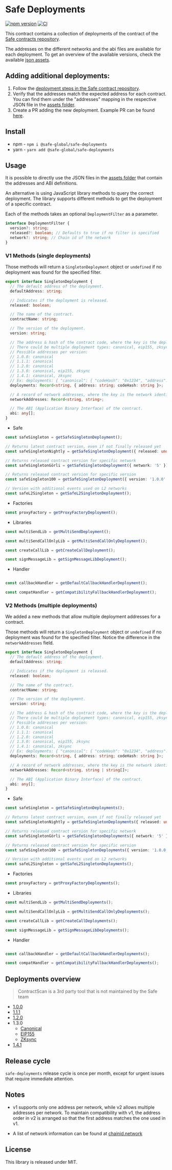 # Safe Deployments

[![npm version](https://badge.fury.io/js/%40safe-global%2Fsafe-deployments.svg)](https://badge.fury.io/js/%40safe-global%2Fsafe-deployments)
[![CI](https://github.com/safe-global/safe-deployments/actions/workflows/test.yml/badge.svg)](https://github.com/safe-global/safe-deployments/actions/workflows/test.yml)

This contract contains a collection of deployments of the contract of the [Safe contracts repository](https://github.com/safe-global/safe-smart-account).

The addresses on the different networks and the abi files are available for each deployment. To get an overview of the available versions, check the available [json assets](./src/assets/).

## Adding additional deployments:

1. Follow the [deployment steps in the Safe contract repository](https://github.com/safe-global/safe-smart-account/#deployments).
2. Verify that the addresses match the expected address for each contract. You can find them under the "addresses" mapping in the respective JSON file in the [assets folder](./src/assets/).
3. Create a PR adding the new deployment. Example PR can be found [here](https://github.com/safe-global/safe-deployments/pull/676).

## Install

- npm - `npm i @safe-global/safe-deployments`
- yarn - `yarn add @safe-global/safe-deployments`

## Usage

It is possible to directly use the JSON files in the [assets folder](./src/assets/) that contain the addresses and ABI definitions.

An alternative is using JavaScript library methods to query the correct deployment. The library supports different methods to get the deployment of a specific contract.

Each of the methods takes an optional `DeploymentFilter` as a parameter.

```ts
interface DeploymentFilter {
  version?: string;
  released?: boolean; // Defaults to true if no filter is specified
  network?: string; // Chain id of the network
}
```

### V1 Methods (single deployments)

Those methods will return a `SingletonDeployment` object or `undefined` if no deployment was found for the specified filter.

```ts
export interface SingletonDeployment {
  // The default address of the deployment.
  defaultAddress: string;

  // Indicates if the deployment is released.
  released: boolean;

  // The name of the contract.
  contractName: string;

  // The version of the deployment.
  version: string;

  // The address & hash of the contract code, where the key is the deployment type.
  // There could be multiple deployment types: canonical, eip155, zksync
  // Possible addresses per version:
  // 1.0.0: canonical
  // 1.1.1: canonical
  // 1.2.0: canonical
  // 1.3.0: canonical, eip155, zksync
  // 1.4.1: canonical, zksync
  // Ex: deployments: { "canonical": { "codeHash": "0x1234", "address": "0x5678"}}
  deployments: Record<string, { address: string; codeHash: string }>;

  // A record of network addresses, where the key is the network identifier and the value is the address.
  networkAddresses: Record<string, string>;

  // The ABI (Application Binary Interface) of the contract.
  abi: any[];
}
```

- Safe

```ts
const safeSingleton = getSafeSingletonDeployment();

// Returns latest contract version, even if not finally released yet
const safeSingletonNightly = getSafeSingletonDeployment({ released: undefined });

// Returns released contract version for specific network
const safeSingletonGörli = getSafeSingletonDeployment({ network: '5' });

// Returns released contract version for specific version
const safeSingleton100 = getSafeSingletonDeployment({ version: '1.0.0' });

// Version with additional events used on L2 networks
const safeL2Singleton = getSafeL2SingletonDeployment();
```

- Factories

```ts
const proxyFactory = getProxyFactoryDeployment();
```

- Libraries

```ts
const multiSendLib = getMultiSendDeployment();

const multiSendCallOnlyLib = getMultiSendCallOnlyDeployment();

const createCallLib = getCreateCallDeployment();

const signMessageLib = getSignMessageLibDeployment();
```

- Handler

```ts

const callbackHandler = getDefaultCallbackHandlerDeployment();

const compatHandler = getCompatibilityFallbackHandlerDeployment();
```

### V2 Methods (multiple deployments)

We added a new methods that allow multiple deployment addresses for a contract.

Those methods will return a `SingletonDeployment` object or `undefined` if no deployment was found for the specified filter. Notice the difference in the `networkAddresses` field.

```ts
export interface SingletonDeployment {
  // The default address of the deployment.
  defaultAddress: string;

  // Indicates if the deployment is released.
  released: boolean;

  // The name of the contract.
  contractName: string;

  // The version of the deployment.
  version: string;

  // The address & hash of the contract code, where the key is the deployment type.
  // There could be multiple deployment types: canonical, eip155, zksync
  // Possible addresses per version:
  // 1.0.0: canonical
  // 1.1.1: canonical
  // 1.2.0: canonical
  // 1.3.0: canonical, eip155, zksync
  // 1.4.1: canonical, zksync
  // Ex: deployments: { "canonical": { "codeHash": "0x1234", "address": "0x5678"}}
  deployments: Record<string, { address: string; codeHash: string }>;

  // A record of network addresses, where the key is the network identifier and the value is the address.
  networkAddresses: Record<string, string | string[]>;

  // The ABI (Application Binary Interface) of the contract.
  abi: any[];
}
```

- Safe

```ts
const safeSingleton = getSafeSingletonDeployments();

// Returns latest contract version, even if not finally released yet
const safeSingletonNightly = getSafeSingletonDeployments({ released: undefined });

// Returns released contract version for specific network
const safeSingletonGörli = getSafeSingletonDeployments({ network: '5' });

// Returns released contract version for specific version
const safeSingleton100 = getSafeSingletonDeployments({ version: '1.0.0' });

// Version with additional events used on L2 networks
const safeL2Singleton = getSafeL2SingletonDeployments();
```

- Factories

```ts
const proxyFactory = getProxyFactoryDeployments();
```

- Libraries

```ts
const multiSendLib = getMultiSendDeployments();

const multiSendCallOnlyLib = getMultiSendCallOnlyDeployments();

const createCallLib = getCreateCallDeployments();

const signMessageLib = getSignMessageLibDeployments();
```

- Handler

```ts

const callbackHandler = getDefaultCallbackHandlerDeployments();

const compatHandler = getCompatibilityFallbackHandlerDeployments();
```


## Deployments overview

> ContractScan is a 3rd party tool that is not maintained by the Safe team

- [1.0.0](https://contractscan.xyz/bundle?name=Safe+1.0.0&addresses=0xb6029ea3b2c51d09a50b53ca8012feeb05bda35a,0x12302fe9c02ff50939baaaaf415fc226c078613c)
- [1.1.1](https://contractscan.xyz/bundle?name=Safe+1.1.1&addresses=0xf61a721642b0c0c8b334ba3763ba1326f53798c0,0x8538fcbccba7f5303d2c679fa5d7a629a8c9bf4a,0xd5d82b6addc9027b22dca772aa68d5d74cdbdf44,0x34cfac646f301356faa8b21e94227e3583fe3f5f,0x8d29be29923b68abfdd21e541b9374737b49cdad,0x76e2cfc1f5fa8f6a5b3fc4c8f4788f0116861f9b)
- [1.2.0](https://contractscan.xyz/bundle?name=Safe+1.2.0&addresses=0x6851d6fdfafd08c0295c392436245e5bc78b0185)
- 1.3.0
  - [Canonical](https://contractscan.xyz/bundle?name=Safe+1.3.0&addresses=0xf48f2b2d2a534e402487b3ee7c18c33aec0fe5e4,0x7cbb62eaa69f79e6873cd1ecb2392971036cfaa4,0xd9db270c1b5e3bd161e8c8503c55ceabee709552,0x3e5c63644e683549055b9be8653de26e0b4cd36e,0xa238cbeb142c10ef7ad8442c6d1f9e89e07e7761,0x40a2accbd92bca938b02010e17a5b8929b49130d,0xa6b71e26c5e0845f74c812102ca7114b6a896ab2,0xa65387f16b013cf2af4605ad8aa5ec25a2cba3a2,0x59ad6735bcd8152b84860cb256dd9e96b85f69da)
  - [EIP155](https://contractscan.xyz/bundle?name=Safe+1.3.0+EIP155&addresses=0x017062a1de2fe6b99be3d9d37841fed19f573804,0xb19d6ffc2182150f8eb585b79d4abcd7c5640a9d,0x69f4d1788e39c87893c980c06edf4b7f686e2938,0xfb1bffc9d739b8d520daf37df666da4c687191ea,0x998739bfdaadde7c933b942a68053933098f9eda,0xa1dabef33b3b82c7814b6d82a79e50f4ac44102b,0xc22834581ebc8527d974f8a1c97e1bea4ef910bc,0x98ffbbf51bb33a056b08ddf711f289936aaff717,0x727a77a074d1e6c4530e814f89e618a3298fc044)
  - [ZKsync](https://contractscan.xyz/bundle?name=Safe+1.3.0+ZKsync&addresses=0x2f870a80647bbc554f3a0ebd093f11b4d2a7492a,0xcb8e5e438c5c2b45fbe17b02ca9af91509a8ad56,0xb00ce5cccdef57e539ddced01df43a13855d9910,0x1727c2c531cf966f902e5927b98490fdfb3b2b70,0x0dfcccb95225ffb03c6fbb2559b530c2b7c8a912,0xf220d3b4dfb23c4ade8c88e526c1353abacbc38f,0xdaec33641865e4651fb43181c6db6f7232ee91c2,0x357147caf9c0cca67dfa0cf5369318d8193c8407,0x4191e2e12e8bc5002424ce0c51f9947b02675a44)
- [1.4.1](https://contractscan.xyz/bundle?name=Safe+1.4.1&addresses=0xfd0732dc9e303f09fcef3a7388ad10a83459ec99,0x9b35af71d77eaf8d7e40252370304687390a1a52,0x38869bf66a61cf6bdb996a6ae40d5853fd43b526,0x9641d764fc13c8b624c04430c7356c1c7c8102e2,0x41675c099f32341bf84bfc5382af534df5c7461a,0x29fcb43b46531bca003ddc8fcb67ffe91900c762,0x4e1dcf7ad4e460cfd30791ccc4f9c8a4f820ec67,0xd53cd0ab83d845ac265be939c57f53ad838012c9,0x3d4ba2e0884aa488718476ca2fb8efc291a46199)



## Release cycle

`safe-deployments` release cycle is once per month, except for urgent issues that require immediate attention.

## Notes

- v1 supports only one address per network, while v2 allows multiple addresses per network. To maintain compatibility with v1, the address order in v2 is arranged so that the first address matches the one used in v1.

- A list of network information can be found at [chainid.network](https://chainid.network/)

## License

This library is released under MIT.
